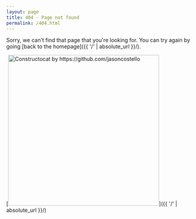 ```yaml
---
layout: page
title: 404 - Page not found
permalink: /404.html
---
```


Sorry, we can't find that page that you're looking for. You can try again by going [back to the homepage]({{ '/' | absolute_url }}/).

[<img src="{{ '/' | absolute_url }}/images/404.jpg" alt="Constructocat by https://github.com/jasoncostello" style="width: 400px;"/>]({{ '/' | absolute_url }}/)
